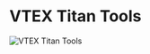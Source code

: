 # VTEX Titan Tools

![VTEX Titan Tools](https://vtextitantools.vtexassets.com/arquivos/orange-titantools-logo.svg)
